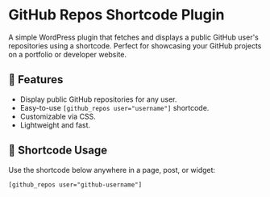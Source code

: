 # GitHub Repos Shortcode Plugin

A simple WordPress plugin that fetches and displays a public GitHub user's repositories using a shortcode. Perfect for showcasing your GitHub projects on a portfolio or developer website.

## 🔧 Features

- Display public GitHub repositories for any user.
- Easy-to-use `[github_repos user="username"]` shortcode.
- Customizable via CSS.
- Lightweight and fast.

## 🧩 Shortcode Usage

Use the shortcode below anywhere in a page, post, or widget:

```plaintext
[github_repos user="github-username"]
